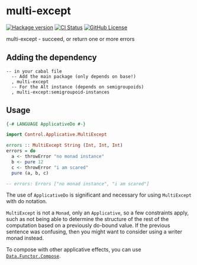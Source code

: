 # multi-except

[![Hackage version](https://img.shields.io/hackage/v/multi-except?color=purple)](https://hackage.haskell.org/package/multi-except)
[![CI Status](https://img.shields.io/github/actions/workflow/status/414owen/multi-except/haskell-ci.yml)](https://github.com/414owen/multi-except/actions)
[![GitHub License](https://img.shields.io/github/license/414owen/multi-except)](https://github.com/414owen/multi-except/blob/master/LICENSE)

multi-except - succeed, or return one or more errors

## Adding the dependency

```
-- in your cabal file
  -- Add the main package (only depends on base!)
  , multi-except
  -- For the Alt instance (depends on semigroupoids)
  , multi-except:semigroupoid-instances
```

## Usage


```haskell
{-# LANGUAGE ApplicativeDo #-}

import Control.Applicative.MultiExcept

errors :: MultiExcept String (Int, Int, Int)
errors = do
  a <- throwError "no monad instance"
  b <- pure 12
  c <- throwError "i am scared"
  pure (a, b, c)

-- errors: Errors ["no monad instance", "i am scared"]
```

The use of `ApplicativeDo` is significant and necessary for using
`MultiExcept` with do notation.

`MultiExcept` is not a `Monad`, only an `Applicative`, so a few constraints
apply, such as not being able to determine the structure of the rest of the
computation based on a previously do-bound value. If the previous sentence was
confusing, then you might want to consider using a writer monad instead.

To compose with other applicative effects, you can use
[`Data.Functor.Compose`](https://hackage.haskell.org/package/base-4.19.0.0/docs/Data-Functor-Compose.html).
